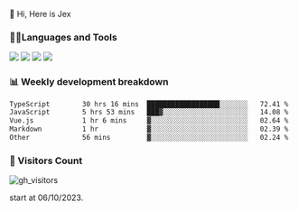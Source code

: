  👋 Hi, Here is Jex

 

### 🧑‍💻Languages and Tools

<code><a href="https://react.dev"><img src="https://api.iconify.design/logos:react.svg" /></a></code>
<code><a href="https://github.com/vuejs/core"><img src="https://api.iconify.design/logos:vue.svg" /></a></code> 
<code><a href="https://github.com/microsoft/TypeScript"><img src="https://api.iconify.design/logos:typescript-icon.svg" /></a></code>
<code><a href="https://threejs.org/"><img src="https://api.iconify.design/logos:threejs.svg" /></a></code>

### 📊 Weekly development breakdown

<!--START_SECTION:waka-->

```txt
TypeScript        30 hrs 16 mins  ██████████████████░░░░░░░   72.41 %
JavaScript        5 hrs 53 mins   ███▓░░░░░░░░░░░░░░░░░░░░░   14.08 %
Vue.js            1 hr 6 mins     ▓░░░░░░░░░░░░░░░░░░░░░░░░   02.64 %
Markdown          1 hr            ▓░░░░░░░░░░░░░░░░░░░░░░░░   02.39 %
Other             56 mins         ▓░░░░░░░░░░░░░░░░░░░░░░░░   02.24 %
```

<!--END_SECTION:waka-->


### 👀 Visitors Count

![gh_visitors](https://profile-counter.glitch.me/jexlau/count.svg)

start at 06/10/2023.
